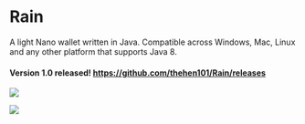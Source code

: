 # Rain
A light Nano wallet written in Java. Compatible across Windows, Mac, Linux and any other platform that supports Java 8.

#### Version 1.0 released! https://github.com/thehen101/Rain/releases

![](https://i.imgur.com/Bjt01Zn.png)

![](https://i.imgur.com/e3GekPu.png)
